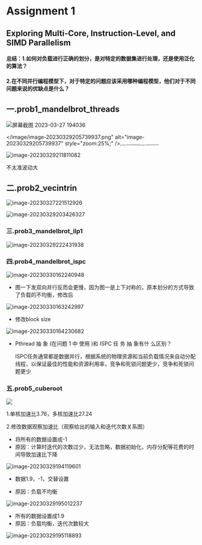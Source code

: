 # 								Assignment 1 

## 	Exploring Multi-Core, Instruction-Level, and SIMD Parallelism

#### 总结：1.如何对负载进行正确的划分，是对特定的数据集进行处理，还是使用泛化的算法？

#### 			2.在不同并行编程模型下，对于特定的问题应该采用哪种编程模型，他们对于不同问题来说的优缺点是什么？

## 一.prob1_mandelbrot_threads

![屏幕截图 2023-03-27 194036](/image/%E5%B1%8F%E5%B9%95%E6%88%AA%E5%9B%BE%202023-03-27%20194036.png)

</image/image-20230329205739937.png" alt="image-20230329205739937" style="zoom:25%;" /><img src="C:/Users/consonnm/Desktop/CMU%E4%BD%9C%E4%B8%9A/Assignment-1/image/image-20230329210053852.png" alt="image-20230329210053852" style="zoom:25%;" /><img src="/image/image-20230329210201782.png" alt="image-20230329210201782" style="zoom:25%;" />

![image-20230329211811082](/image/image-20230329211811082.png)

不太准波动大

## 二.prob2_vecintrin

![image-20230327221512926](/image/image-20230327221512926.png)

![image-20230329203426327](/image/image-20230329203426327.png)

### 三.prob3_mandelbrot_ilp1

![image-20230329222431938](/image/image-20230329222431938.png)

### 四.prob4_mandelbrot_ispc

![image-20230330162240948](/image/image-20230330162240948.png)



+  图一下发双向并行反而会更慢，因为图一是上下对称的，原本划分的方式导致了负载的不均衡，修改后

![image-20230330163242997](/image/image-20230330163242997.png)



+ 修改block size

![image-20230330164230682](/image/image-20230330164230682.png)

+ Pthread 抽 象 (在问题 1 中 使用 )和 ISPC 任 务 抽 象有什 么区别？

  ISPC任务通常都是数据并行，根据系统的物理资源和当前负载情况来自动分配线程，以保证最佳的性能和资源利用率，竞争和死锁问题更少，竞争和死锁问题更少

### 五.prob5_cuberoot

![](/image/image-20230329174544852.png)

1.单核加速比3.76，多核加速比27.24

2.修改数据观察加速比（观察给出的输入和迭代次数关系图）

+ 将所有的数据设置成-1
+ 原因：计算时迭代的次数过少，无法忽略，数据初始化，内存分配等花费的时间导致加速比下降

![image-20230329194119601](/image/image-20230329194119601.png)

+ 数据1.9，-1，交替设置

+ 原因：负载不均衡

![image-20230329195012237](/image/image-20230329195012237.png)

+ 所有的数据设置成1.9
+ 原因：负载均衡，迭代次数较大

![image-20230329195118893](/image/image-20230329195118893.png)




